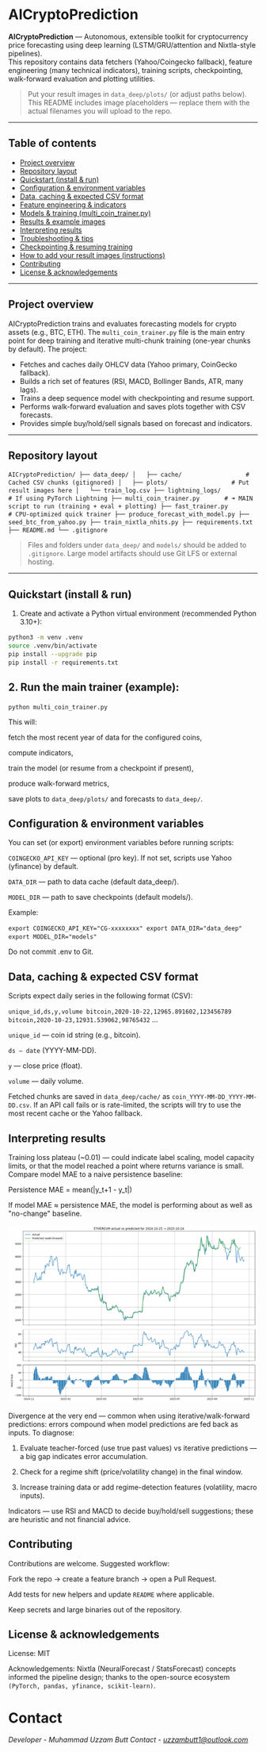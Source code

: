 # AICryptoPrediction

**AICryptoPrediction** — Autonomous, extensible toolkit for cryptocurrency price forecasting using deep learning (LSTM/GRU/attention and Nixtla-style pipelines).  
This repository contains data fetchers (Yahoo/Coingecko fallback), feature engineering (many technical indicators), training scripts, checkpointing, walk-forward evaluation and plotting utilities.

> Put your result images in `data_deep/plots/` (or adjust paths below). This README includes image placeholders — replace them with the actual filenames you will upload to the repo.

---

## Table of contents

- [Project overview](#project-overview)  
- [Repository layout](#repository-layout)  
- [Quickstart (install & run)](#quickstart-install--run)  
- [Configuration & environment variables](#configuration--environment-variables)  
- [Data, caching & expected CSV format](#data-caching--expected-csv-format)  
- [Feature engineering & indicators](#feature-engineering--indicators)  
- [Models & training (multi_coin_trainer.py)](#models--training-multi_coin_trainerpy)  
- [Results & example images](#results--example-images)  
- [Interpreting results](#interpreting-results)  
- [Troubleshooting & tips](#troubleshooting--tips)  
- [Checkpointing & resuming training](#checkpointing--resuming-training)  
- [How to add your result images (instructions)](#how-to-add-your-result-images-instructions)  
- [Contributing](#contributing)  
- [License & acknowledgements](#license--acknowledgements)

---

## Project overview

AICryptoPrediction trains and evaluates forecasting models for crypto assets (e.g., BTC, ETH). The `multi_coin_trainer.py` file is the main entry point for deep training and iterative multi-chunk training (one-year chunks by default). The project:

- Fetches and caches daily OHLCV data (Yahoo primary, CoinGecko fallback).
- Builds a rich set of features (RSI, MACD, Bollinger Bands, ATR, many lags).
- Trains a deep sequence model with checkpointing and resume support.
- Performs walk-forward evaluation and saves plots together with CSV forecasts.
- Provides simple buy/hold/sell signals based on forecast and indicators.

---

## Repository layout
```
AICryptoPrediction/ ├── data_deep/ │   ├── cache/                  # Cached CSV chunks (gitignored) │   ├── plots/                  # Put result images here │   └── train_log.csv ├── lightning_logs/             # If using PyTorch Lightning ├── multi_coin_trainer.py       # ➜ MAIN script to run (training + eval + plotting) ├── fast_trainer.py             # CPU-optimized quick trainer ├── produce_forecast_with_model.py ├── seed_btc_from_yahoo.py ├── train_nixtla_nhits.py ├── requirements.txt ├── README.md └── .gitignore
```

> Files and folders under `data_deep/` and `models/` should be added to `.gitignore`. Large model artifacts should use Git LFS or external hosting.

---

## Quickstart (install & run)

1. Create and activate a Python virtual environment (recommended Python 3.10+):

```bash
python3 -m venv .venv
source .venv/bin/activate
pip install --upgrade pip
pip install -r requirements.txt
```

## 2. Run the main trainer (example):



`python multi_coin_trainer.py`

This will:

fetch the most recent year of data for the configured coins,

compute indicators,

train the model (or resume from a checkpoint if present),

produce walk-forward metrics,

save plots to `data_deep/plots/` and forecasts to `data_deep/`.

## Configuration & environment variables

You can set (or export) environment variables before running scripts:

`COINGECKO_API_KEY` — optional (pro key). If not set, scripts use Yahoo (yfinance) by default.

`DATA_DIR` — path to data cache (default data_deep/).

`MODEL_DIR` — path to save checkpoints (default models/).

Example:

`export COINGECKO_API_KEY="CG-xxxxxxxx"
export DATA_DIR="data_deep"
export MODEL_DIR="models"`

Do not commit .env to Git.

## Data, caching & expected CSV format

Scripts expect daily series in the following format (CSV):

`unique_id,ds,y,volume
bitcoin,2020-10-22,12965.891602,123456789
bitcoin,2020-10-23,12931.539062,98765432`
...

`unique_id` — coin id string (e.g., bitcoin).

`ds — date` (YYYY-MM-DD).

`y` — close price (float).

`volume` — daily volume.


Fetched chunks are saved in `data_deep/cache/` as `coin_YYYY-MM-DD_YYYY-MM-DD.csv`. If an API call fails or is rate-limited, the scripts will try to use the most recent cache or the Yahoo fallback.

## Interpreting results
Training loss plateau (~0.01) — could indicate label scaling, model capacity limits, or that the model reached a point where returns variance is small. Compare model MAE to a naive persistence baseline:

Persistence MAE = mean(|y_t+1 - y_t|)

If model MAE ≈ persistence MAE, the model is performing about as well as "no-change" baseline.

![EthereumData](data_deep/plots/ethereum_chunk_iter1.png)

Divergence at the very end — common when using iterative/walk-forward predictions: errors compound when model predictions are fed back as inputs. To diagnose:

1. Evaluate teacher-forced (use true past values) vs iterative predictions — a big gap indicates error accumulation.


2. Check for a regime shift (price/volatility change) in the final window.


3. Increase training data or add regime-detection features (volatility, macro inputs).



Indicators — use RSI and MACD to decide buy/hold/sell suggestions; these are heuristic and not financial advice.

## Contributing

Contributions are welcome. Suggested workflow:

Fork the repo → create a feature branch → open a Pull Request.

Add tests for new helpers and update `README` where applicable.

Keep secrets and large binaries out of the repository.


## License & acknowledgements

License: MIT 

Acknowledgements: Nixtla (NeuralForecast / StatsForecast) concepts informed the pipeline design; thanks to the open-source ecosystem `(PyTorch, pandas, yfinance, scikit-learn)`.

# Contact
*Developer* - *Muhammad Uzzam Butt*
*Contact*   - *uzzambutt1@outlook.com*
